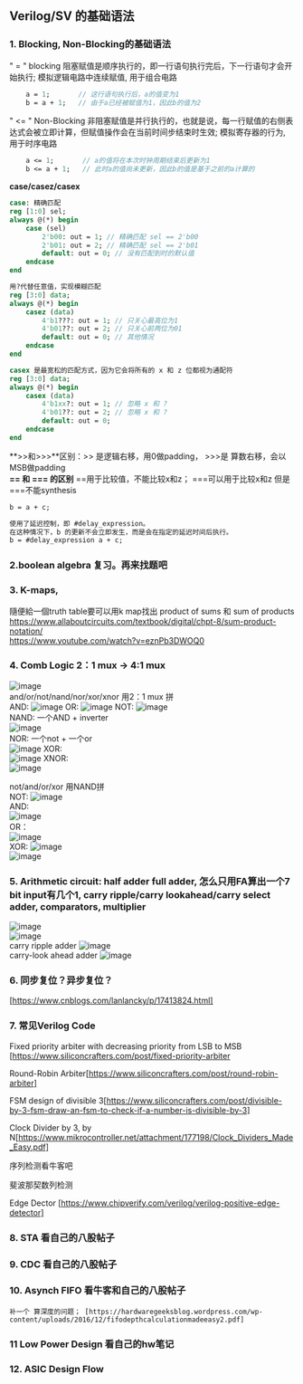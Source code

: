 ## Verilog/SV 的基础语法
### 1. Blocking, Non-Blocking的基础语法
" = " blocking 阻塞赋值是顺序执行的，即一行语句执行完后，下一行语句才会开始执行; 模拟逻辑电路中连续赋值, 用于组合电路
```systemverilog
    a = 1;       // 这行语句执行后，a的值变为1
    b = a + 1;   // 由于a已经被赋值为1，因此b的值为2
```

" <= " Non-Blocking 非阻塞赋值是并行执行的，也就是说，每一行赋值的右侧表达式会被立即计算，但赋值操作会在当前时间步结束时生效; 模拟寄存器的行为, 用于时序电路

```systemverilog
    a <= 1;       // a的值将在本次时钟周期结束后更新为1
    b <= a + 1;   // 此时a的值尚未更新，因此b的值是基于之前的a计算的
```

**case/casez/casex**
```systemverilog
case: 精确匹配
reg [1:0] sel;
always @(*) begin
    case (sel)
        2'b00: out = 1; // 精确匹配 sel == 2'b00
        2'b01: out = 2; // 精确匹配 sel == 2'b01
        default: out = 0; // 没有匹配到时的默认值
    endcase
end
```
```systemverilog
用?代替任意值，实现模糊匹配
reg [3:0] data;
always @(*) begin
    casez (data)
        4'b1???: out = 1; // 只关心最高位为1
        4'b01??: out = 2; // 只关心前两位为01
        default: out = 0; // 其他情况
    endcase
end

```
```systemverilog
casex 是最宽松的匹配方式，因为它会将所有的 x 和 z 位都视为通配符
reg [3:0] data;
always @(*) begin
    casex (data)
        4'b1xx?: out = 1; // 忽略 x 和 ?
        4'b01??: out = 2; // 忽略 x 和 ?
        default: out = 0;
    endcase
end

```

**>>和>>>**区别：>> 是逻辑右移，用0做padding， >>>是 算数右移，会以MSB做padding   
**== 和 === 的区别** ==用于比较值，不能比较x和z； ===可以用于比较x和z 但是===不能synthesis

```systemverilog
b = a + c;

使用了延迟控制，即 #delay_expression。
在这种情况下，b 的更新不会立即发生，而是会在指定的延迟时间后执行。
b = #delay_expression a + c;
```

### 2.boolean algebra 复习。再来找题吧

### 3. K-maps, 
隨便給⼀個truth table要可以⽤k map找出 product of sums 和 sum of products    
https://www.allaboutcircuits.com/textbook/digital/chpt-8/sum-product-notation/      
https://www.youtube.com/watch?v=eznPb3DWOQ0  

### 4. Comb Logic 2：1 mux -> 4:1 mux
![image](https://github.com/user-attachments/assets/13062c35-a29d-48b8-9bf8-08c55c261572)  
and/or/not/nand/nor/xor/xnor 用2：1 mux 拼  
AND:
![image](https://github.com/user-attachments/assets/ac8c76d1-0622-4d8d-b8c9-e7684ffe9539)
OR:
![image](https://github.com/user-attachments/assets/0517bdfa-f20d-4e1a-9585-aeaf52a0f6ba)
NOT: 
![image](https://github.com/user-attachments/assets/6c6868a4-e8b9-488d-ae3a-ec5296cea0d7)      
NAND: 一个AND + inverter   
![image](https://github.com/user-attachments/assets/83e118b3-6cca-43df-850c-5e9a3ede360b)  
NOR: 一个not + 一个or  
![image](https://github.com/user-attachments/assets/c6dfbd9c-c684-4b18-a1ea-ed2f6cf34f77)
XOR:   
![image](https://github.com/user-attachments/assets/351228aa-516a-454e-84fd-000c38e8647f)
XNOR:  
![image](https://github.com/user-attachments/assets/f12af4d0-f7ba-4a85-8905-66471d1b019d)

not/and/or/xor 用NAND拼      
NOT:
![image](https://github.com/user-attachments/assets/9a8a599e-1344-4bc6-9ff4-0dcd973d3bea)     
AND:  
![image](https://github.com/user-attachments/assets/8364cb11-4f2b-456a-a4ea-f77da34379d3)   
OR：   
![image](https://github.com/user-attachments/assets/df12e961-868c-4d6f-bc3e-10e23d02c117)   
XOR:
![image](https://github.com/user-attachments/assets/67b44757-fbcd-4cfd-b1d0-0ce2da73f289)  
![image](https://github.com/user-attachments/assets/60f06b49-c8a7-4dba-ace9-587485ab92e4)   

### 5. Arithmetic circuit: half adder full adder, 怎么只用FA算出一个7 bit input有几个1, carry ripple/carry lookahead/carry select adder, comparators, multiplier  

![image](https://github.com/user-attachments/assets/6d0c7eff-4238-4329-8791-35a252a8b4c1)    
![image](https://github.com/user-attachments/assets/a8da0a5d-bc8a-49cb-89c7-476fb54a3c79)    
carry ripple adder
![image](https://github.com/user-attachments/assets/f288ac45-22ae-43e7-b70d-d734e0c4aad0)   
carry-look ahead adder
![image](https://github.com/user-attachments/assets/4773178d-4123-4317-8688-f814ad7a15b9)


### 6. 同步复位？异步复位？
[https://www.cnblogs.com/lanlancky/p/17413824.html]

### 7. 常见Verilog Code
Fixed priority arbiter with decreasing priority from LSB to MSB [https://www.siliconcrafters.com/post/fixed-priority-arbiter       

Round-Robin Arbiter[https://www.siliconcrafters.com/post/round-robin-arbiter]    

FSM design of divisible 3[https://www.siliconcrafters.com/post/divisible-by-3-fsm-draw-an-fsm-to-check-if-a-number-is-divisible-by-3]  

Clock Divider by 3, by N[https://www.mikrocontroller.net/attachment/177198/Clock_Dividers_Made_Easy.pdf]   

序列检测看牛客吧      
 
斐波那契数列检测     

Edge Dector [https://www.chipverify.com/verilog/verilog-positive-edge-detector]     

### 8. STA 看自己的八股帖子

### 9. CDC 看自己的八股帖子

### 10. Asynch FIFO 看牛客和自己的八股帖子
    补一个 算深度的问题； [https://hardwaregeeksblog.wordpress.com/wp-content/uploads/2016/12/fifodepthcalculationmadeeasy2.pdf]
### 11 Low Power Design 看自己的hw笔记

### 12. ASIC Design Flow

